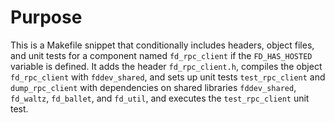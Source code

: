 # Purpose
This is a Makefile snippet that conditionally includes headers, object files, and unit tests for a component named `fd_rpc_client` if the `FD_HAS_HOSTED` variable is defined. It adds the header `fd_rpc_client.h`, compiles the object `fd_rpc_client` with `fddev_shared`, and sets up unit tests `test_rpc_client` and `dump_rpc_client` with dependencies on shared libraries `fddev_shared`, `fd_waltz`, `fd_ballet`, and `fd_util`, and executes the `test_rpc_client` unit test.
